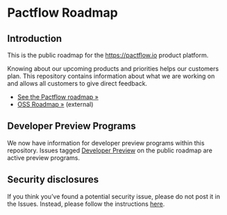 # Pactflow Roadmap

## Introduction

This is the public roadmap for the https://pactflow.io product platform.

Knowing about our upcoming products and priorities helps our customers plan. This repository contains information about what we are working on and allows all customers to give direct feedback.

* [See the Pactflow roadmap »](https://github.com/pactflow/roadmap/projects/1)
* [OSS Roadmap »](https://pact.canny.io/) (external)

## Developer Preview Programs
We now have information for developer preview programs within this repository. Issues tagged [Developer Preview](https://github.com/pactflow/roadmap/labels/developer%20preview) on the public roadmap are active preview programs.


## Security disclosures

If you think you’ve found a potential security issue, please do not post it in the Issues.  Instead, please follow the instructions [here](https://pactflow.io/security).